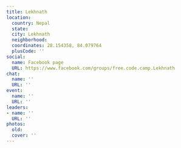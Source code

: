 ```yaml
---
title: Lekhnath
location:
  country: Nepal
  state: 
  city: Lekhnath
  neighborhood: 
  coordinates: 28.154358, 84.079764
  plusCode: ''
social:
  name: Facebook page
  URL: https://www.facebook.com/groups/free.code.camp.Lekhnath
chat:
  name: ''
  URL: ''
event:
  name: ''
  URL: ''
leaders:
- name: ''
  URL: ''
photos:
  old: 
  cover: ''
---
```

